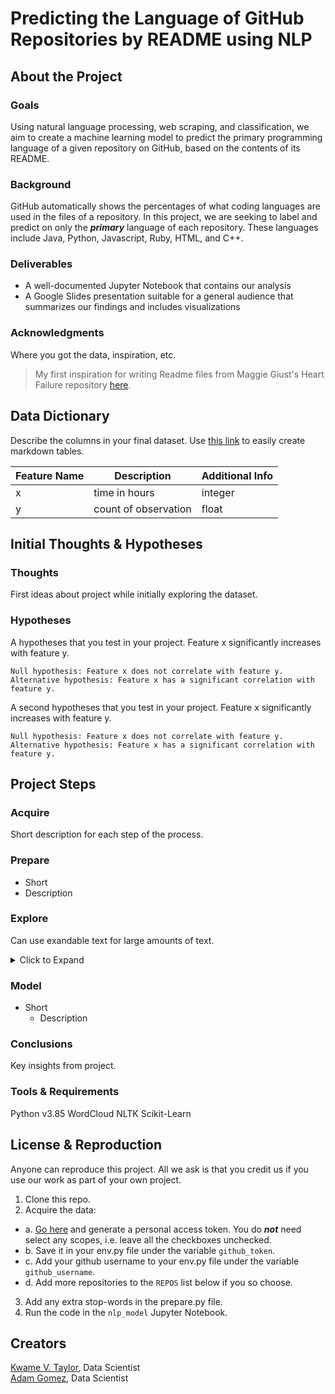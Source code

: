 # Predicting the Language of GitHub Repositories by README using NLP
## About the Project
### Goals
Using natural language processing, web scraping, and classification, we aim to create a machine learning model to predict the primary programming language of a given repository on GitHub, based on the contents of its README.

### Background
GitHub automatically shows the percentages of what coding languages are used in the files of a repository. In this project, we are seeking to label and predict on only the ***primary*** language of each repository. These languages include Java, Python, Javascript, Ruby, HTML, and C++.

### Deliverables
 * A well-documented Jupyter Notebook that contains our analysis
 * A Google Slides presentation suitable for a general audience that summarizes our findings and includes visualizations

### Acknowledgments
Where you got the data, inspiration, etc. 
> My first inspiration for writing Readme files from Maggie Giust's Heart Failure repository [here](https://github.com/magsgiust/heart_failure).

## Data Dictionary
Describe the columns in your final dataset. Use [this link](https://www.tablesgenerator.com/markdown_tables) to easily create markdown tables.

| Feature Name | Description          | Additional Info |
|--------------|----------------------|-----------------|
| x            | time in hours        | integer         |
| y            | count of observation | float           |

## Initial Thoughts & Hypotheses
### Thoughts
First ideas about project while initially exploring the dataset.

### Hypotheses
A hypotheses that you test in your project. Feature x significantly increases with feature y.
```
Null hypothesis: Feature x does not correlate with feature y.
Alternative hypothesis: Feature x has a significant correlation with feature y.
```

A second hypotheses that you test in your project. Feature x significantly increases with feature y.
```
Null hypothesis: Feature x does not correlate with feature y.
Alternative hypothesis: Feature x has a significant correlation with feature y.
```

## Project Steps
### Acquire
Short description for each step of the process.
### Prepare
- Short
- Description
### Explore
Can use exandable text for large amounts of text.
<details>
  <summary> Click to Expand </summary>
  
  Text goes in here. Maybe an image.
  ### Headers Still Work
  If you add an empty line between the summary code and text.
</details>

### Model
- Short
  - Description
  
### Conclusions
Key insights from project.


### Tools & Requirements
Python v3.85
WordCloud
NLTK
Scikit-Learn

## License & Reproduction
Anyone can reproduce this project. All we ask is that you credit us if you use our work as part of your own project.
1. Clone this repo.
2. Acquire the data:
  * a. <a href="https://github.com/settings/tokens">Go here</a> and generate a personal access token. You do ***not*** need select any scopes, i.e. leave all the checkboxes unchecked.
  * b. Save it in your env.py file under the variable ```github_token```.
  * c. Add your github username to your env.py file under the variable ```github_username```.
  * d. Add more repositories to the `REPOS` list below if you so choose.
3. Add any extra stop-words in the prepare.py file.
4. Run the code in the ```nlp_model``` Jupyter Notebook.

## Creators
<a href="https://github.com/KwameTaylor">Kwame V. Taylor</a>, Data Scientist<br>
<a href="https://github.com/adam-gomez">Adam Gomez</a>, Data Scientist
